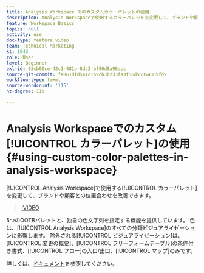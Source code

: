 ```yaml
---
title: Analysis Workspace でのカスタムカラーパレットの使用
description: Analysis Workspaceで使用するカラーパレットを変更して、ブランドや顧客のカラーパレットに合わせて調整できます。
feature: Workspace Basics
topics: null
activity: use
doc-type: feature video
team: Technical Marketing
kt: 1943
role: User
level: Beginner
exl-id: 03cb00ce-42c1-481b-8dc2-bf90d8a98acc
source-git-commit: fe861dfd541c1b9cb3b233fa3f56d55054305fd9
workflow-type: tm+mt
source-wordcount: '115'
ht-degree: 11%

---
```


# Analysis Workspaceでのカスタム[!UICONTROL カラーパレット]の使用 {#using-custom-color-palettes-in-analysis-workspace}

[!UICONTROL Analysis Workspace]で使用する[!UICONTROL カラーパレット]を変更して、ブランドや顧客との位置合わせを改善できます。

>[!VIDEO](https://video.tv.adobe.com/v/23876/?quality=12)

5つのOOTBパレットと、独自の色文字列を指定する機能を提供しています。 色は、[!UICONTROL Analysis Workspace]のすべての分類ビジュアライゼーションに影響します。 除外される[!UICONTROL ビジュアライゼーション]は、[!UICONTROL 変更の概要]、[!UICONTROL フリーフォームテーブル]の条件付き書式、[!UICONTROL フロー]の入口/出口、[!UICONTROL マップ]のみです。

詳しくは、[ドキュメント](https://experienceleague.adobe.com/docs/analytics/analyze/analysis-workspace/build-workspace-project/color-palettes.html?lang=en)を参照してください。
